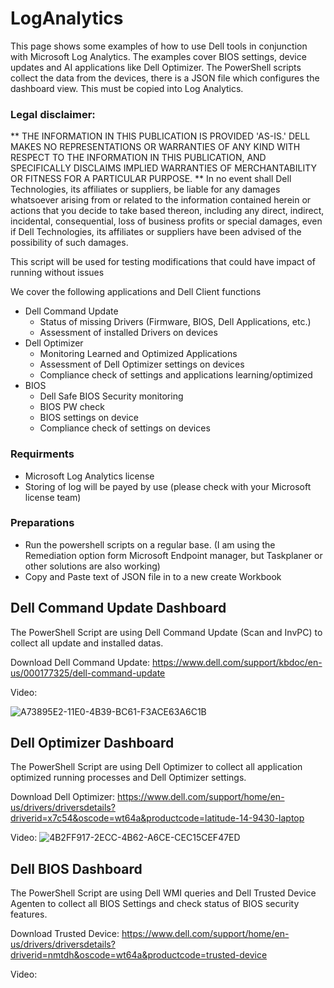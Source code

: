 # LogAnalytics
This page shows some examples of how to use Dell tools in conjunction with Microsoft Log Analytics. The examples cover BIOS settings, device updates and AI applications like Dell Optimizer. The PowerShell scripts collect the data from the devices, there is a JSON file which configures the dashboard view. This must be copied into Log Analytics.

### Legal disclaimer: 
** THE INFORMATION IN THIS PUBLICATION IS PROVIDED 'AS-IS.' DELL MAKES NO REPRESENTATIONS OR WARRANTIES OF ANY KIND WITH RESPECT TO THE INFORMATION IN THIS PUBLICATION, AND SPECIFICALLY DISCLAIMS IMPLIED WARRANTIES OF MERCHANTABILITY OR FITNESS FOR A PARTICULAR PURPOSE. ** In no event shall Dell Technologies, its affiliates or suppliers, be liable for any damages whatsoever arising from or related to the information contained herein or actions that you decide to take based thereon, including any direct, indirect, incidental, consequential, loss of business profits or special damages, even if Dell Technologies, its affiliates or suppliers have been advised of the possibility of such damages.

This script will be used for testing modifications that could have impact of running without issues

We cover the following applications and Dell Client functions

- Dell Command Update
    + Status of missing Drivers (Firmware, BIOS, Dell Applications, etc.)
    + Assessment of installed Drivers on devices
- Dell Optimizer
    + Monitoring Learned and Optimized Applications
    + Assessment of Dell Optimizer settings on devices
    + Compliance check of settings and applications learning/optimized
- BIOS
    + Dell Safe BIOS Security monitoring
    + BIOS PW check
    + BIOS settings on device
    + Compliance check of settings on devices

### Requirments
- Microsoft Log Analytics license
- Storing of log will be payed by use (please check with your Microsoft license team)

### Preparations
- Run the powershell scripts on a regular base. (I am using the Remediation option form Microsoft Endpoint manager, but Taskplaner or other solutions are also working)
- Copy and Paste text of JSON file in to a new create Workbook

## Dell Command Update Dashboard

The PowerShell Script are using Dell Command Update (Scan and InvPC) to collect all update and installed datas.

Download Dell Command Update:
https://www.dell.com/support/kbdoc/en-us/000177325/dell-command-update


Video:

![A73895E2-11E0-4B39-BC61-F3ACE63A6C1B](https://user-images.githubusercontent.com/99394991/179505164-7876e9c8-8520-4396-b98a-774c5d863ec5.GIF)

## Dell Optimizer Dashboard

The PowerShell Script are using Dell Optimizer to collect all application optimized running processes and Dell Optimizer settings.

Download Dell Optimizer:
https://www.dell.com/support/home/en-us/drivers/driversdetails?driverid=x7c54&oscode=wt64a&productcode=latitude-14-9430-laptop


Video:
![4B2FF917-2ECC-4B62-A6CE-CEC15CEF47ED](https://user-images.githubusercontent.com/99394991/179505666-a428cf75-8561-4bf8-8e6d-c330801b61b3.GIF)


## Dell BIOS Dashboard

The PowerShell Script are using Dell WMI queries and Dell Trusted Device Agenten to collect all BIOS Settings and check status of BIOS security features.

Download Trusted Device:
https://www.dell.com/support/home/en-us/drivers/driversdetails?driverid=nmtdh&oscode=wt64a&productcode=trusted-device


Video:
